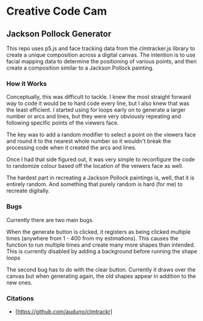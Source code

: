 # Creative Code Cam

## Jackson Pollock Generator

This repo uses p5.js and face tracking data from the clmtracker.js library to create a unique composition across a digital canvas. The intention is to use facial mapping data to determine the positioning of various points, and then create a composition similar to a Jackson Pollock painting.

### How it Works

Conceptually, this was difficult to tackle. I knew the most straight forward way to code it would be to hard code every line, but I also knew that was the least efficient. I started using for loops early on to generate a larger number or arcs and lines, but they were very obviously repeating and following specific points of the viewers face. 

The key was to add a random modifier to select a point on the viewers face and round it to the nearest whole number so it wouldn't break the processing code when it created the arcs and lines.

Once I had that side figured out, it was very simple to reconfigure the code to randomize colour based off the location of the veiwers face as well.

The hardest part in recreating a Jackson Pollock paintings is, well, that it is entirely random. And something that purely random is hard (for me) to recreate digitally.

### Bugs

Currently there are two main bugs. 

When the generate button is clicked, it registers as being clicked multiple times (anywhere from 1 - 400 from my estimations). This causes the function to run multiple times and create many more shapes than intended. This is currently disabled by adding a background before running the shape loops

The second bug has to do with the clear button. Currently it draws over the canvas but when generating again, the old shapes appear in addition to the new ones.

### Citations

* [https://github.com/auduno/clmtrackr]